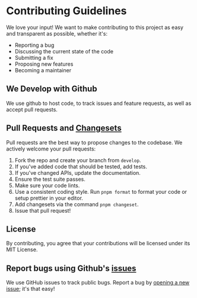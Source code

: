# Contributing Guidelines

We love your input! We want to make contributing to this project as easy and transparent as possible, whether it's:

- Reporting a bug
- Discussing the current state of the code
- Submitting a fix
- Proposing new features
- Becoming a maintainer

## We Develop with Github

We use github to host code, to track issues and feature requests, as well as accept pull requests.

## Pull Requests and [Changesets](https://github.com/changesets/changesets)

Pull requests are the best way to propose changes to the codebase. We actively welcome your pull requests:

1. Fork the repo and create your branch from `develop`.
2. If you've added code that should be tested, add tests.
3. If you've changed APIs, update the documentation.
4. Ensure the test suite passes.
5. Make sure your code lints.
6. Use a consistent coding style. Run `pnpm format` to format your code or setup prettier in your editor.
7. Add changesets via the command `pnpm changeset`.
8. Issue that pull request!

## License

By contributing, you agree that your contributions will be licensed under its MIT License.

## Report bugs using Github's [issues](../../../issues)

We use GitHub issues to track public bugs. Report a bug by [opening a new issue](../../../issues/new/choose); it's that easy!
